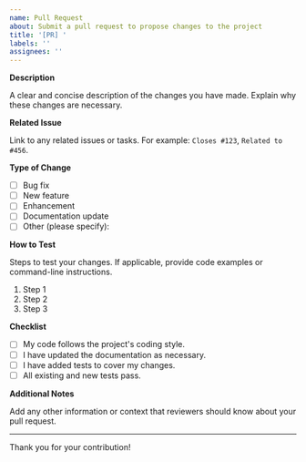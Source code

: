 ```yaml
---
name: Pull Request
about: Submit a pull request to propose changes to the project
title: '[PR] '
labels: ''
assignees: ''
---
```


**Description**

A clear and concise description of the changes you have made. Explain why these changes are necessary.

**Related Issue**

Link to any related issues or tasks. For example: `Closes #123`, `Related to #456`.

**Type of Change**

- [ ] Bug fix
- [ ] New feature
- [ ] Enhancement
- [ ] Documentation update
- [ ] Other (please specify):

**How to Test**

Steps to test your changes. If applicable, provide code examples or command-line instructions.

1. Step 1
2. Step 2
3. Step 3

**Checklist**

- [ ] My code follows the project's coding style.
- [ ] I have updated the documentation as necessary.
- [ ] I have added tests to cover my changes.
- [ ] All existing and new tests pass.

**Additional Notes**

Add any other information or context that reviewers should know about your pull request.

---

Thank you for your contribution!
